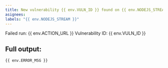 ```yaml
---
title: New vulnerability {{ env.VULN_ID }} found on {{ env.NODEJS_STREAM }}
asignees:
labels: "{{ env.NODEJS_STREAM }}"
---
```

Failed run: {{ env.ACTION_URL }}
Vulnerability ID: {{ env.VULN_ID }}

Full output:
--------------------
```
{{ env.ERROR_MSG }}
```

